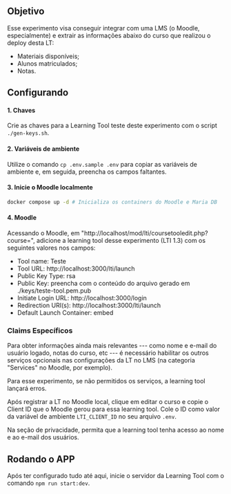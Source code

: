 ## Objetivo
Esse experimento visa conseguir integrar com uma LMS (o Moodle, especialmente) e
extrair as informações abaixo do curso que realizou o deploy desta LT:

- Materiais disponíveis;
- Alunos matriculados;
- Notas.

## Configurando

#### 1. Chaves
Crie as chaves para a Learning Tool teste deste experimento com o
script `./gen-keys.sh`.

#### 2. Variáveis de ambiente
Utilize o comando `cp .env.sample .env` para copiar as variáveis de ambiente e,
em seguida, preencha os campos faltantes.

#### 3. Inicie o Moodle localmente
```bash
docker compose up -d # Inicializa os containers do Moodle e Maria DB
```

#### 4. Moodle
Acessando o Moodle, em
"http://localhost/mod/lti/coursetooledit.php?course=<ID DO CURSO>", adicione
a learning tool desse experimento (LTI 1.3) com os seguintes valores nos campos:

- Tool name: Teste
- Tool URL: http://localhost:3000/lti/launch
- Public Key Type: rsa
- Public Key: preencha com o conteúdo do arquivo gerado em ./keys/teste-tool.pem.pub
- Initiate Login URL: http://localhost:3000/login
- Redirection URI(s): http://localhost:3000/lti/launch
- Default Launch Container: embed

### Claims Específicos
Para obter informações ainda mais relevantes --- como nome e e-mail do usuário
logado, notas do curso, etc --- é necessário habilitar os outros serviços
opcionais nas configurações da LT no LMS (na categoria "Services" no Moodle,
por exemplo).

Para esse experimento, se não permitidos os serviços, a learning tool
lançará erros.

Após registrar a LT no Moodle local, clique em editar o curso e copie o
Client ID que o Moodle gerou para essa learning tool. Cole o ID como
valor da variável de ambiente `LTI_CLIENT_ID` no seu arquivo `.env`.

Na seção de privacidade, permita que a learning tool tenha acesso ao nome e ao
e-mail dos usuários.

## Rodando o APP
Após ter configurado tudo até aqui, inicie o servidor da Learning Tool com
o comando `npm run start:dev`.
